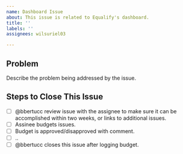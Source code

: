 ```yaml
---
name: Dashboard Issue
about: This issue is related to Equalify's dashboard.
title: ''
labels: ''
assignees: wilsuriel03

---
```


## Problem
Describe the problem being addressed by the issue.

## Steps to Close This Issue
- [ ] @bbertucc review issue with the assignee to make sure it can be accomplished within two weeks, or links to additional issues.
- [ ] Assinee budgets issues.
- [ ] Budget is approved/disapproved with comment.
- [ ] ..
- [ ] @bbertucc closes this issue after logging budget.
